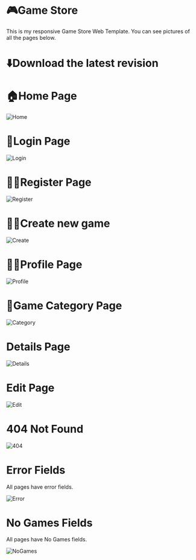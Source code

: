 # 🎮Game Store
 This is my responsive Game Store Web Template. You can see pictures of all the pages below.


# ⬇️Download the latest revision


# 🏠Home Page

  ![Home](https://github.com/muki01/Gaming_Website_Template/assets/75759731/ac804b68-06f3-4f84-9a46-fee686aff6e6)
  

# 🔑Login Page

![Login](https://github.com/muki01/Gaming_Website_Template/assets/75759731/a02700eb-b66d-45bf-8bc9-3f288db83bbb)


# ✍🏻Register Page
  
![Register](https://github.com/muki01/Gaming_Website_Template/assets/75759731/4f19d9eb-21ed-4093-8210-31fdb0cf97ba)


# ✍🏻Create new game

![Create](https://github.com/muki01/Gaming_Website_Template/assets/75759731/bc2163e5-9d3e-4f4d-bbfb-d6db61006467)


# 👨‍💻Profile Page

![Profile](https://github.com/muki01/Gaming_Website_Template/assets/75759731/278157c4-b639-4d28-ac04-a40f86edcef6)


# 🌴Game Category Page

![Category](https://github.com/muki01/Gaming_Website_Template/assets/75759731/60b196a8-5d60-4701-a027-17552f285f6d)


# Details Page
  
![Details](https://github.com/muki01/Gaming_Website_Template/assets/75759731/71ddf756-1be6-495b-8196-2b85a86f31de)


# Edit Page

![Edit](https://github.com/muki01/Gaming_Website_Template/assets/75759731/7418cfc7-dacc-4a23-a895-153c27a6051a)


# 404 Not Found

![404](https://github.com/muki01/Gaming_Website_Template/assets/75759731/ed6a8335-68f2-4682-a899-ce56fd209e64)

# Error Fields
All pages have error fields.

![Error](https://github.com/muki01/Gaming_Website_Template/assets/75759731/bac6b58e-ee60-445d-9630-b68768b3cddc)

# No Games Fields
All pages have No Games fields.

![NoGames](https://github.com/muki01/Gaming_Website_Template/assets/75759731/a21a45c6-06ce-4092-a0b7-d66205653c93)

